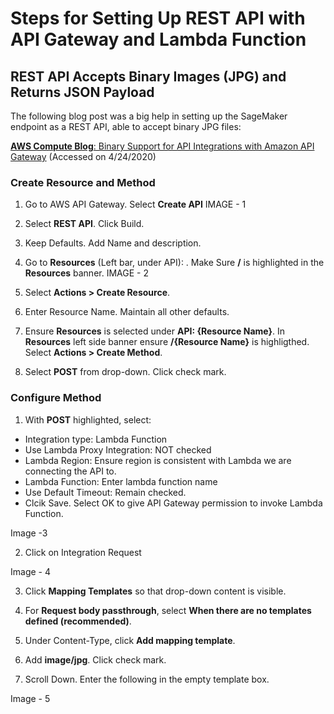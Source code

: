 # Steps for Setting Up REST API with API Gateway and Lambda Function
## REST API Accepts Binary Images (JPG) and Returns JSON Payload

The following blog post was a big help in setting up the SageMaker endpoint as a REST API, able to accept binary JPG files: 

[**AWS Compute Blog**: Binary Support for API Integrations with Amazon API Gateway](https://aws.amazon.com/blogs/compute/binary-support-for-api-integrations-with-amazon-api-gateway/) (Accessed on 4/24/2020)

### Create Resource and Method
1. Go to AWS API Gateway. Select **Create API**
IMAGE - 1

2. Select **REST API**. Click Build.

3. Keep Defaults. Add Name and description.

4. Go to **Resources** (Left bar, under API): . Make Sure **/** is highlighted in the **Resources** banner.
IMAGE - 2

5. Select **Actions > Create Resource**.
 
6. Enter Resource Name. Maintain all other defaults.

7. Ensure **Resources** is selected under __API: {Resource Name}__. In **Resources** left side banner ensure **/{Resource Name}** is highligthed. Select **Actions > Create Method**.

8. Select **POST** from drop-down. Click check mark.

### Configure Method
1. With **POST** highlighted, select:
* Integration type: Lambda Function
* Use Lambda Proxy Integration: NOT checked
* Lambda Region: Ensure region is consistent with Lambda we are connecting the API to.
* Lambda Function: Enter lambda function name
* Use Default Timeout: Remain checked.
* Clcik Save. Select OK to give API Gateway permission to invoke Lambda Function.

Image -3 

2. Click on Integration Request

Image - 4

3. Click **Mapping Templates** so that drop-down content is visible.

4. For **Request body passthrough**, select **When there are no templates defined (recommended)**.

5. Under Content-Type, click **Add mapping template**.

6. Add **image/jpg**. Click check mark.

7. Scroll Down. Enter the following in the empty template box.

Image - 5 



